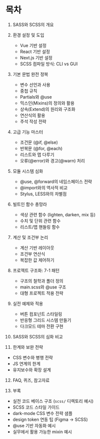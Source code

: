 # 목차

1. SASS와 SCSS의 개요    

2. 환경 설정 및 도입    
   - Vue 기반 설정    
   - React 기반 설정    
   - Next.js 기반 설정    
   - SCSS 컴파일 방식: CLI vs GUI    

3. 기본 문법 완전 정복    
   - 변수 선언과 사용    
   - 중첩 규칙    
   - Partials와 @use    
   - 믹스인(Mixins)의 정의와 활용    
   - 상속(Extend)의 원리와 구조화    
   - 연산식의 활용    
   - 주석 작성 전략    

4. 고급 기능 마스터    
   - 조건문 (@if, @else)    
   - 반복문 (@for, @each)    
   - 리스트와 맵 다루기    
   - 오류(@error)와 경고(@warn) 처리    

5. 모듈 시스템 심화    
   - @use, @forward의 네임스페이스 전략    
   - @import와의 역사적 비교    
   - Stylus, LESS와의 차별점    

6. 빌트인 함수 총망라    
   - 색상 관련 함수 (lighten, darken, mix 등)    
   - 수치 및 단위 관련 함수    
   - 리스트/맵 핸들링 함수    

7. 계산 및 조건부 논리    
   - 계산 기반 레이아웃    
   - 조건부 연산식    
   - 복잡한 값 제어하기    

8. 프로젝트 구조화: 7-1 패턴    
   - 구조의 철학과 폴더 정의    
   - main.scss와 @use 구조    
   - 대형 프로젝트 적용 전략    

9. 실전 예제와 적용    
   - 버튼 컴포넌트 스타일링    
   - 반응형 그리드 시스템 만들기    
   - 다크모드 테마 전환 구현        

10. SASS와 SCSS의 심화 비교    

11. 한계와 보완 전략    
   - CSS 변수와 병행 전략    
   - JS 연계의 한계    
   - 유지보수와 확장 설계    

12. FAQ, 퀴즈, 참고자료    

13. 부록    
- 실전 코드 베이스 구조 (`scss/` 디렉토리 예시)    
- SCSS 코드 스타일 가이드    
- dark-mode CSS 변수 전략 샘플    
- design token 연동 팁 (Figma → SCSS)    
- @use 기반 자동화 예시    
- 실무에서 활용 가능한 mixin 예시    